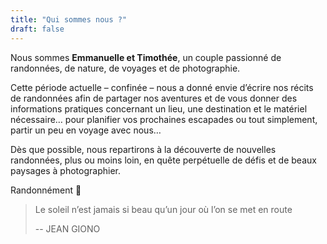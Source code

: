 ```yaml
---
title: "Qui sommes nous ?"
draft: false
---
```


Nous sommes **Emmanuelle et Timothée**, un couple passionné de randonnées, de nature, de voyages et de photographie.

Cette période actuelle – confinée – nous a donné envie d’écrire nos récits de randonnées afin de partager nos aventures et de vous donner des informations pratiques concernant un lieu, une destination et le matériel nécessaire… pour planifier vos prochaines escapades ou tout simplement, partir un peu en voyage avec nous…

Dès que possible, nous repartirons à la découverte de nouvelles randonnées, plus ou moins loin, en quête perpétuelle de défis et de beaux paysages à photographier.

Randonnément 🙂

> Le soleil n’est jamais si beau qu’un jour où l’on se met en route
>
> -- JEAN GIONO